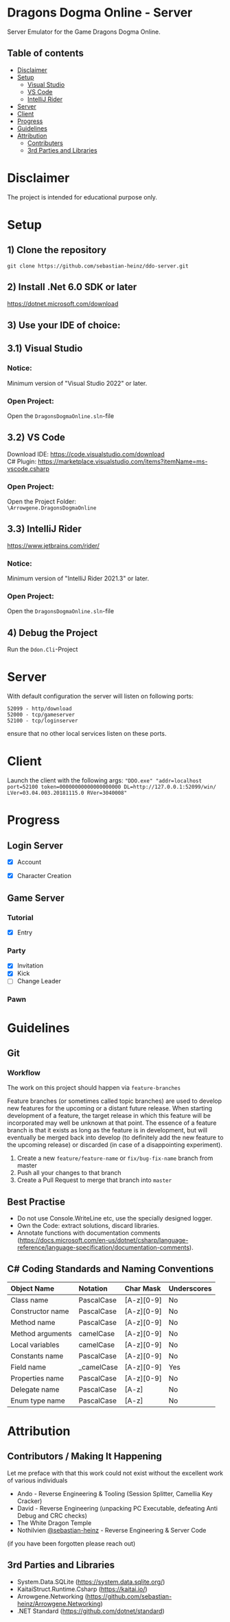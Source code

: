 Dragons Dogma Online - Server
===
Server Emulator for the Game Dragons Dogma Online.   

## Table of contents
- [Disclaimer](#disclaimer)
- [Setup](#setup)
  - [Visual Studio](#visual-studio)
  - [VS Code](#vs-code)
  - [IntelliJ Rider](#intellij-rider)
- [Server](#server)
- [Client](#client)
- [Progress](#progress)
- [Guidelines](#guidelines)
- [Attribution](#attribution)
  - [Contributers](#contributers)
  - [3rd Parties and Libraries](#3rd-parties-and-libraries)

# Disclaimer
The project is intended for educational purpose only.

# Setup
## 1) Clone the repository  
`git clone https://github.com/sebastian-heinz/ddo-server.git`

## 2) Install .Net 6.0 SDK or later  
https://dotnet.microsoft.com/download

## 3) Use your IDE of choice:

## 3.1) Visual Studio
### Notice:
Minimum version of "Visual Studio 2022" or later.

### Open Project:
Open the `DragonsDogmaOnline.sln`-file

## 3.2) VS Code
Download IDE: https://code.visualstudio.com/download  
C# Plugin: https://marketplace.visualstudio.com/items?itemName=ms-vscode.csharp  

### Open Project:
Open the Project Folder:  
`\Arrowgene.DragonsDogmaOnline`

## 3.3) IntelliJ Rider
https://www.jetbrains.com/rider/
### Notice:
Minimum version of "IntelliJ Rider 2021.3" or later.

### Open Project:  
Open the `DragonsDogmaOnline.sln`-file

## 4) Debug the Project
Run the `Ddon.Cli`-Project

# Server
With default configuration the server will listen on following ports:
```
52099 - http/download
52000 - tcp/gameserver
52100 - tcp/loginserver
```
ensure that no other local services listen on these ports.

# Client
Launch the client with the following args:
`"DDO.exe" "addr=localhost port=52100 token=00000000000000000000 DL=http://127.0.0.1:52099/win/ LVer=03.04.003.20181115.0 RVer=3040008"`

# Progress

## Login Server

- [x] Account
- [x] Character Creation


## Game Server

### Tutorial
- [x] Entry
### Party
- [x] Invitation
- [x] Kick
- [ ] Change Leader
### Pawn


# Guidelines
## Git 
### Workflow
The work on this project should happen via `feature-branches`
   
Feature branches (or sometimes called topic branches) are used to develop new features for the upcoming or a distant future release. 
When starting development of a feature, the target release in which this feature will be incorporated may well be unknown at that point. 
The essence of a feature branch is that it exists as long as the feature is in development, 
but will eventually be merged back into develop (to definitely add the new feature to the upcoming release) or discarded (in case of a disappointing experiment).
   
1) Create a new `feature/feature-name` or `fix/bug-fix-name` branch from master
2) Push all your changes to that branch
3) Create a Pull Request to merge that branch into `master`

## Best Practise
- Do not use Console.WriteLine etc, use the specially designed logger.
- Own the Code: extract solutions, discard libraries.
- Annotate functions with documentation comments (https://docs.microsoft.com/en-us/dotnet/csharp/language-reference/language-specification/documentation-comments).

## C# Coding Standards and Naming Conventions
| Object Name               | Notation    | Char Mask          | Underscores |
|:--------------------------|:------------|:-------------------|:------------|
| Class name                | PascalCase  | [A-z][0-9]         | No          |
| Constructor name          | PascalCase  | [A-z][0-9]         | No          |
| Method name               | PascalCase  | [A-z][0-9]         | No          |
| Method arguments          | camelCase   | [A-z][0-9]         | No          |
| Local variables           | camelCase   | [A-z][0-9]         | No          |
| Constants name            | PascalCase  | [A-z][0-9]         | No          |
| Field name                | _camelCase  | [A-z][0-9]         | Yes         |
| Properties name           | PascalCase  | [A-z][0-9]         | No          |
| Delegate name             | PascalCase  | [A-z]              | No          |
| Enum type name            | PascalCase  | [A-z]              | No          |

# Attribution
## Contributors / Making It Happening
Let me preface with that this work could not exist without the excellent work of various individuals
- Ando - Reverse Engineering & Tooling (Session Splitter, Camellia Key Cracker)
- David - Reverse Engineering (unpacking PC Executable, defeating Anti Debug and CRC checks)
- The White Dragon Temple
- Nothilvien [@sebastian-heinz](https://github.com/sebastian-heinz) - Reverse Engineering & Server Code
  
(if you have been forgotten please reach out)

## 3rd Parties and Libraries
- System.Data.SQLite (https://system.data.sqlite.org/)
- KaitaiStruct.Runtime.Csharp (https://kaitai.io/)
- Arrowgene.Networking (https://github.com/sebastian-heinz/Arrowgene.Networking)
- .NET Standard (https://github.com/dotnet/standard)
